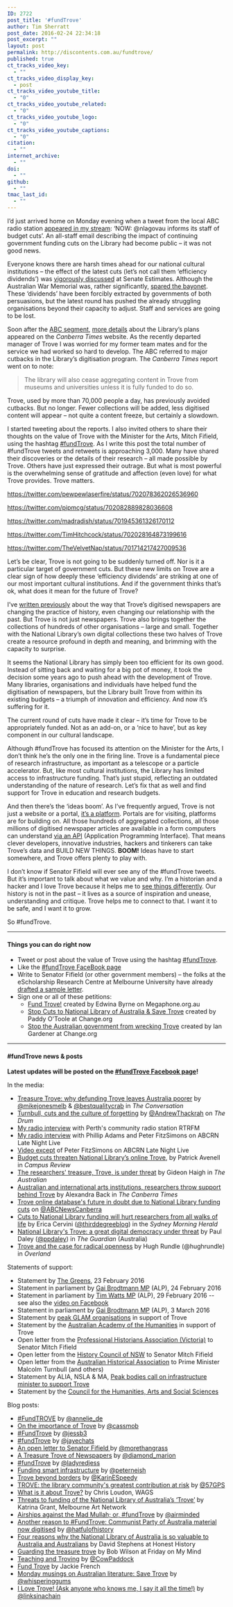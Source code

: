 ```yaml
---
ID: 2722
post_title: '#fundTrove'
author: Tim Sherratt
post_date: 2016-02-24 22:34:18
post_excerpt: ""
layout: post
permalink: http://discontents.com.au/fundtrove/
published: true
ct_tracks_video_key:
  - ""
ct_tracks_video_display_key:
  - post
ct_tracks_video_youtube_title:
  - "0"
ct_tracks_video_youtube_related:
  - "0"
ct_tracks_video_youtube_logo:
  - "0"
ct_tracks_video_youtube_captions:
  - "0"
citation:
  - ""
internet_archive:
  - ""
doi:
  - ""
github:
  - ""
tmac_last_id:
  - ""
---
```

I’d just arrived home on Monday evening when a tweet from the local ABC radio station <a href="https://twitter.com/666canberra/status/701649786043129856">appeared in my stream</a>: ‘NOW: @nlagovau informs its staff of budget cuts’. An all-staff email describing the impact of continuing government funding cuts on the Library had become public – it was not good news.

Everyone knows there are harsh times ahead for our national cultural institutions – the effect of the latest cuts (let’s not call them ‘efficiency dividends’) was <a href="http://www.abc.net.au/news/2016-02-11/senators-urge-federal-government-to-fund-institutions/7160370">vigorously discussed</a> at Senate Estimates. Although the Australian War Memorial was, rather significantly, <a href="http://www.theguardian.com/australia-news/postcolonial-blog/2016/feb/22/our-major-cultural-institutions-are-in-crisis-and-our-history-is-being-militarised">spared the bayonet</a>. These ‘dividends’ have been forcibly extracted by governments of both persuasions, but the latest round has pushed the already struggling organisations beyond their capacity to adjust. Staff and services are going to be lost.

Soon after the <a href="http://www.abc.net.au/news/2016-02-22/national-library-of-australia-funding-cuts/7190528">ABC segment</a>, <a href="http://www.canberratimes.com.au/national/budget-cuts-will-have-a-grave-impact-on-the-national-library-staff-told-20160222-gn0co2.html">more details</a> about the Library’s plans appeared on the <em>Canberra Times</em> website. As the recently departed manager of Trove I was worried for my former team mates and for the service we had worked so hard to develop. The ABC referred to major cutbacks in the Library’s digitisation program. The <em>Canberra Times</em> report went on to note:
<blockquote>The library will also cease aggregating content in Trove from museums and universities unless it is fully funded to do so.</blockquote>
Trove, used by more than 70,000 people a day, has previously avoided cutbacks. But no longer. Fewer collections will be added, less digitised content will appear – not quite a content freeze, but certainly a slowdown.

I started tweeting about the reports. I also invited others to share their thoughts on the value of Trove with the Minister for the Arts, Mitch Fifield, using the hashtag <a href="https://twitter.com/hashtag/fundtrove?f=tweets&amp;vertical=default&amp;src=hash">#fundTrove</a>. As I write this post the total number of #fundTrove tweets and retweets is approaching 3,000. Many have shared their discoveries or the details of their research – all made possible by Trove. Others have just expressed their outrage. But what is most powerful is the overwhelming sense of gratitude and affection (even love) for what Trove provides. Trove matters.

https://twitter.com/pewpewlaserfire/status/702078362026536960

https://twitter.com/pipmcg/status/702082889828036608

https://twitter.com/madradish/status/701945361326170112

https://twitter.com/TimHitchcock/status/702028164873199616

https://twitter.com/TheVelvetNap/status/701714217427009536

Let’s be clear, Trove is not going to be suddenly turned off. Nor is it a particular target of government cuts. But these new limits on Trove are a clear sign of how deeply these ‘efficiency dividends’ are striking at one of our most important cultural institutions. And if the government thinks that’s ok, what does it mean for the future of Trove?

I’ve <a href="http://discontents.com.au/asking-better-questions-history-trove-and-the-risks-that-count/">written previously</a> about the way that Trove’s digitised newspapers are changing the practice of history, even changing our relationship with the past. But Trove is not just newspapers. Trove also brings together the collections of hundreds of other organisations – large and small. Together with the National Library’s own digital collections these two halves of Trove create a resource profound in depth and meaning, and brimming with the capacity to surprise.

It seems the National Library has simply been too efficient for its own good. Instead of sitting back and waiting for a big pot of money, it took the decision some years ago to push ahead with the development of Trove. Many libraries, organisations and individuals have helped fund the digitisation of newspapers, but the Library built Trove from within its existing budgets – a triumph of innovation and efficiency. And now it’s suffering for it.

The current round of cuts have made it clear – it’s time for Trove to be appropriately funded. Not as an add-on, or a ‘nice to have’, but as key component in our cultural landscape.

Although #fundTrove has focused its attention on the Minister for the Arts, I don’t think he’s the only one in the firing line. Trove is a fundamental piece of research infrastructure, as important as a telescope or a particle accelerator. But, like most cultural institutions, the Library has limited access to infrastructure funding. That’s just stupid, reflecting an outdated understanding of the nature of research. Let’s fix that as well and find support for Trove in education and research budgets.

And then there’s the ‘ideas boom’. As I’ve frequently argued, Trove is not just a website or a portal, <a href="https://www.nla.gov.au/our-publications/staff-papers/from-portal-to-platform">it’s a platform</a>. Portals are for visiting, platforms are for building on. All those hundreds of aggregated collections, all those millions of digitised newspaper articles are available in a form computers can understand <a href="http://help.nla.gov.au/trove/building-with-trove">via an API</a> (Application Programming Interface). That means clever developers, innovative industries, hackers and tinkerers can take Trove’s data and BUILD NEW THINGS. <strong>BOOM!</strong> Ideas have to start somewhere, and Trove offers plenty to play with.

I don’t know if Senator Fifield will ever see any of the #fundTrove tweets. But it’s important to talk about what we value and why. I’m a historian and a hacker and I love Trove because it helps me to <a href="http://discontents.com.au/?s=trove">see things differently</a>. Our history is not in the past – it lives as a source of inspiration and unease, understanding and critique. Trove helps me to connect to that. I want it to be safe, and I want it to grow.

So #fundTrove.

<hr />

<h4>Things you can do right now</h4>
<ul>
	<li>Tweet or post about the value of Trove using the hashtag <a href="https://twitter.com/hashtag/fundtrove?f=tweets&amp;vertical=default&amp;src=hash">#fundTrove</a>.</li>
	<li>Like the <a href="https://www.facebook.com/fundtrove/">#fundTrove FaceBook page</a></li>
	<li>Write to Senator Fifield (or other government members) – the folks at the eScholarship Research Centre at Melbourne University have already <a href="https://anneliedevilliers.wordpress.com/2016/02/23/fundtrove/">drafted a sample letter</a>.</li>
	<li>Sign one or all of these petitions:
<ul>
	<li><a href="https://www.megaphone.org.au/petitions/fund-trove-1">Fund Trove!</a> created by Edwina Byrne on Megaphone.org.au</li>
	<li><a href="https://www.change.org/p/malcolm-turnbull-mp-stop-cuts-to-national-library-of-australia-save-trove">Stop Cuts to National Library of Australia &amp; Save Trove</a> created by Paddy O'Toole at Change.org</li>
	<li><a href="https://www.change.org/p/your-local-government-representitive-stop-the-australian-government-from-wrecking-trove">Stop the Australian government from wrecking Trove</a> created by Ian Gardener at Change.org</li>
</ul>
</li>
</ul>

<hr />

<h4>#fundTrove news &amp; posts</h4>
<strong>Latest updates will be posted on the <a href="https://www.facebook.com/fundtrove/">#fundTrove Facebook page</a>!</strong>

In the media:
<ul>
	<li><a href="https://theconversation.com/treasure-trove-why-defunding-trove-leaves-australia-poorer-55217">Treasure Trove: why defunding Trove leaves Australia poorer</a> by <a href="http://twitter.com/mikejonesmelb">@mikejonesmelb</a> &amp; <a href="http://twitter.com/bestqualitycrab">@bestqualitycrab</a> in <em>The Conversation</em></li>
	<li><a href="http://www.abc.net.au/news/2016-02-29/thackrah-turnbull,-cuts-and-the-culture-of-forgetting/7206890">Turnbull, cuts and the culture of forgetting</a> by <a href="http://twitter.com/AndrewThackrah">@AndrewThackrah</a> on <em>The Drum</em></li>
	<li><a href="https://rtrfm.com.au/story/fundtrove/">My radio interview</a> with Perth's community radio station RTRFM</li>
	<li><a href="https://radio.abc.net.au/programitem/pgwdVYoY1G?play=true">My radio interview</a> with Phillip Adams and Peter FitzSimons on ABCRN Late Night Live</li>
	<li><a href="https://youtu.be/av0iOt7xuT4">Video except</a> of Peter FitzSimons on ABCRN Late Night Live</li>
	<li><a href="http://www.campusreview.com.au/2016/03/budget-cuts-threaten-national-librarys-humanities-resource-trove/">Budget cuts threaten National Library’s online Trove</a>, by Patrick Avenell in <em>Campus Review</em></li>
	<li><a href="http://www.theaustralian.com.au/sport/opinion/gideon-haigh/the-researchers-treasure-trove-is-under-threat/news-story/5655c942c1bad60a1b6470abc1a8eea3">The researchers' treasure, Trove, is under threat</a> by Gideon Haigh in <em>The Australian</em></li>
	<li><a href="http://www.canberratimes.com.au/act-news/australian-and-international-arts-institutions-researchers-throw-support-behind-trove-20160307-gncn97.html">Australian and international arts institutions, researchers throw support behind Trove</a> by Alexandra Back in <em>The Canberra Times</em></li>
	<li><a href="http://www.abc.net.au/news/2016-03-12/future-of-national-librarys-trove-online-database-in-doubt/7242182">Trove online database's future in doubt due to National Library funding cuts</a> on <a href="http://twitter.com/abcnewscanberra">@ABCNewsCanberra</a></li>
	<li><a href="http://www.smh.com.au/national/education/cuts-to-national-library-funding-will-hurt-researchers-from-all-walks-of-life-20160310-gnfbb4.html">Cuts to National Library funding will hurt researchers from all walks of life</a> by Erica Cervini (<a href="http://twitter.com/thirddegreeblog">@thirddegreeblog</a>) in the <em>Sydney Morning Herald</em></li>
	<li><a href="http://www.theguardian.com/books/2016/mar/14/national-librarys-trove-a-great-digital-democracy-under-threat">National Library's Trove: a great digital democracy under threat</a> by Paul Daley (<a href="http://twitter.com/ppdaley">@ppdaley</a>) in <em>The Guardian</em> (Australia)</li>
	<li><a href="https://overland.org.au/2016/03/trove-and-the-case-for-radical-openness/">Trove and the case for radical openness</a> by Hugh Rundle (@hughrundle) in <em>Overland</em></li>
</ul>
Statements of support:
<ul>
	<li>Statement by <a href="http://www.actgreens.org.au/cuts_to_cultural_institutions_must_be_reversed">The Greens</a>, 23 February 2016</li>
	<li>Statement in parliament by <a href="http://www.openaustralia.org.au/debate/?id=2016-02-24.41.2">Gai Brodtmann MP</a> (ALP), 24 February 2016</li>
	<li>Statement in parliament by <a href="http://www.openaustralia.org.au/debate/?id=2016-02-29.44.2">Tim Watts MP</a> (ALP), 29 February 2016 -- see also the <a href="https://www.facebook.com/timwattsmp/videos/1000001233369095/">video on Facebook</a></li>
	<li>Statement in parliament by <a href="http://www.openaustralia.org.au/debates/?id=2016-03-03.125.1#g125.2">Gai Brodtmann MP</a> (ALP), 3 March 2016</li>
	<li>Statement by <a href="http://www.archivists.org.au/news/glam-peak-bodies-statement-of-support-for-trove">peak GLAM organisations</a> in support of Trove</li>
	<li>Statement by the <a href="http://www.humanities.org.au/News/News/tabid/109/articleType/ArticleView/articleId/1998/Critical-research-infrastructure-at-risk.aspx">Australian Academy of the Humanities</a> in support of Trove</li>
	<li>Open letter from the <a href="http://www.phavic.org.au/news-items/2016/3/9/7n98dp2lvxefaz5gp8dpfzzgecoce1">Professional Historians Association (Victoria)</a> to Senator Mitch Fifield</li>
	<li>Open letter from the <a href="http://www.historycouncilnsw.org.au/news/post/advocacy-funding-cuts/">History Council of NSW</a> to Senator Mitch Fifield</li>
	<li>Open letter from the <a href="http://www.theaha.org.au/aha-criticises-efficiency-dividends/">Australian Historical Association</a> to Prime Minister Malcolm Turnbull (and others)</li>
	<li>Statement by ALIA, NSLA &amp; MA, <a href="https://www.alia.org.au/peak-bodies-advocate-trove">Peak bodies call on infrastructure minister to support Trove</a></li>
	<li>Statement by the <a href="https://www.facebook.com/CHASSAustralia/posts/1034664969928632">Council for the Humanities, Arts and Social Sciences</a></li>
</ul>
Blog posts:
<ul>
	<li><a href="https://anneliedevilliers.wordpress.com/2016/02/23/fundtrove/">#FundTROVE</a> by <a href="http://twitter.com/annelie_de">@annelie_de</a></li>
	<li><a href="https://cassmob.wordpress.com/2016/02/25/on-the-importance-of-trove/">On the importance of Trove</a> by <a href="http://twitter.com/@cassmob">@cassmob</a></li>
	<li><a href="https://ancestrysearch.wordpress.com/2016/02/25/fundtrove/">#FundTrove</a> by <a href="http://twitter.com/jessb3">@jessb3</a></li>
	<li><a href="http://jayeweatherburn.com/2016/02/25/fundtrove/">#fundTrove</a> by <a href="http://twitter.com/jayechats">@jayechats</a></li>
	<li><a href="https://inthemailbox.wordpress.com/2016/02/26/an-open-letter-to-senator-fifield/">An open letter to Senator Fifield </a>by <a href="http://twitter.com/morethangrass">@morethangrass</a></li>
	<li><a href="https://learnearnandreturn.wordpress.com/2016/02/27/a-treasure-trove-of-newspapers/">A Treasure Trove of Newspapers</a> by <a href="http://twitter.com/diamond_marion">@diamond_marion</a></li>
	<li><a href="http://www.jessicawhite.com.au/ladyredjess/2016/2/29/fundtrove">#fundTrove</a> by <a href="http://twitter.com/ladyredjess">@ladyredjess</a></li>
	<li><a href="http://peter.neish.net/funding-smart-infrastructure/">Funding smart infrastructure</a> by <a href="http://twitter.com/peterneish">@peterneish</a></li>
	<li><a href="https://karinspeedy.wordpress.com/2016/03/01/trove-beyond-borders/">Trove beyond borders</a> by <a href="http:////twitter.com/KarinESpeedy">@KarinESpeedy</a></li>
	<li><a href="http://librariessa.blogspot.com.au/2016/03/trove-library-communitys-greatest.html">TROVE: the library community's greatest contribution at risk</a> by <a href="http://twitter.com/57GPS">@57GPS</a></li>
	<li><a href="http://blog.wags.org.au/index.php/opinions/46-what-is-it-about-trove">What is it about Trove?</a> by Chris Loudon, WAGS</li>
	<li><a href="http://melbourneartnetwork.com.au/2016/03/04/threats-to-funding-of-the-national-library-of-australias-trove/">Threats to funding of the National Library of Australia’s ‘Trove’</a> by Katrina Grant, Melbourne Art Network</li>
	<li><a href="http://airminded.org/2016/03/05/airships-against-the-mad-mullah-or-fundtrove/">Airships against the Mad Mullah; or, #fundTrove</a> by <a href="http://twitter.com/airminded">@airminded</a></li>
	<li><a href="https://hatfulofhistory.wordpress.com/2016/03/05/another-reason-to-fundtrove-communist-party-of-australia-material-now-digitised/">Another reason to #FundTrove: Communist Party of Australia material now digitised</a> by <a href="http://twitter.com/hatfulofhistory">@hatfulofhistory</a></li>
	<li><a href="http://honesthistory.net.au/wp/four-reasons-why-the-national-library-of-australia-is-so-valuable/">Four reasons why the National Library of Australia is so valuable to Australia and Australians</a> by David Stephens at Honest History</li>
	<li><a href="http://bobwords.com.au/guarding-treasure-trove/">Guarding the treasure trove</a> by Bob Wilson at Friday on My Mind</li>
	<li><a href="https://robbiesspot.wordpress.com/2016/03/12/teaching-and-troving/">Teaching and Troving</a> by <a href="http://twitter.com/CowPaddock">@CowPaddock</a></li>
	<li><a href="http://www.jackiefrench.com/#!Save-Trove/w0hq8/56e63ad00cf2546dc0dbc57f">Fund Trove</a> by Jackie French</li>
	<li><a href="http://whisperinggums.com/2016/03/14/monday-musings-on-australian-literature-save-trove/">Monday musings on Australian literature: Save Trove</a> by <a href="http://twitter.com/whisperinggums">@whisperinggums</a></li>
	<li><a href="http://linksinachain.blogspot.com.au/2016/03/i-love-trove-ask-anyone-who-knows-me-i.html">I Love Trove! (Ask anyone who knows me, I say it all the time!)</a> by <a href="http://twitter.com/linksinachain">@linksinachain</a></li>
</ul>